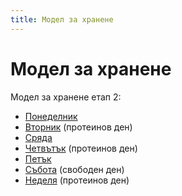 ```yaml
---
title: Модел за хранене
---
```


Модел за хранене
===

Модел за хранене етап 2:

- [Понеделник](понеделник)
- [Вторник](протеинов-ден) (протеинов ден)
- [Сряда](сряда)
- [Четвътък](протеинов-ден) (протеинов ден)
- [Петък](петък)
- [Събота](събота) (свободен ден)
- [Неделя](протеинов-ден) (протеинов ден)

